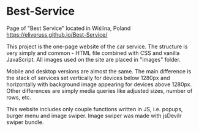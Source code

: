 # Best-Service
Page of "Best Service" located in Wiślina, Poland https://eliveruss.github.io/Best-Service/

This project is the one-page website of the car service.
The structure is very simply and common - HTML file combined with CSS and vanilla JavaScript. All images used on the site are placed in "images" folder.

Mobile and desktop versions are almost the same.
The main difference is the stack of services set vertically for devices below 1280px and horizontally with background image appearing for devices above 1280px. Other differences are simply media queries like adjusted sizes, 
number of rows, etc.

This website includes only couple functions written in JS, i.e. popups, burger menu and image swiper. 
Image swiper was made with jsDevilr swiper bundle.

